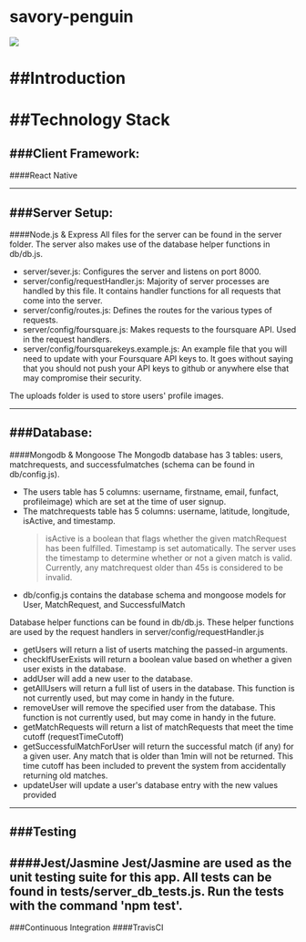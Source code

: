 # savory-penguin
![](https://travis-ci.org/savory-penguin/savory-penguin.svg?branch=master)

##Introduction
======
  
##Technology Stack
======

###Client Framework:
------
####React Native

------
###Server Setup:
------
####Node.js & Express
All files for the server can be found in the server folder. The server also makes use of the database helper functions in db/db.js.
  - server/sever.js: Configures the server and listens on port 8000.
  - server/config/requestHandler.js: Majority of server processes are handled by this file. It contains handler functions for all requests that come into the server.
  - server/config/routes.js: Defines the routes for the various types of requests.
  - server/config/foursquare.js: Makes requests to the foursquare API. Used in the request handlers.
  - server/config/foursquarekeys.example.js: An example file that you will need to update with your Foursquare API keys to. It goes without saying that you should not push your API keys to github or anywhere else that may compromise their security.

The uploads folder is used to store users' profile images.

------
###Database:
------
####Mongodb & Mongoose
The Mongodb database has 3 tables: users, matchrequests, and successfulmatches (schema can be found in db/config.js). 
  - The users table has 5 columns: username, firstname, email, funfact, profileimage) which are set at the time of user signup.
  - The matchrequests table has 5 columns: username, latitude, longitude, isActive, and timestamp.
      > isActive is a boolean that flags whether the given matchRequest has been fulfilled.
      > Timestamp is set automatically. The server uses the timestamp to determine whether or not a given match is valid. Currently, any matchrequest older than 45s is considered to be invalid.
  - db/config.js contains the database schema and mongoose models for User, MatchRequest, and SuccessfulMatch

Database helper functions can be found in db/db.js. These helper functions are used by the request handlers in server/config/requestHandler.js
  - getUsers will return a list of userts matching the passed-in arguments.
  - checkIfUserExists will return a boolean value based on whether a given user exists in the database.
  - addUser will add a new user to the database.
  - getAllUsers will return a full list of users in the database. This function is not currently used, but may come in handy in the future.
  - removeUser will remove the specified user from the database. This function is not currently used, but may come in handy in the future.
  - getMatchRequests will return a list of matchRequests that meet the time cutoff (requestTimeCutoff)
  - getSuccessfulMatchForUser will return the successful match (if any) for a given user. Any match that is older than 1min will not be returned. This time cutoff has been included to prevent the system from accidentally returning old matches.
  - updateUser will update a user's database entry with the new values provided

------
###Testing
------
####Jest/Jasmine
Jest/Jasmine are used as the unit testing suite for this app. All tests can be found in __tests__/server_db_tests.js. Run the tests with the command 'npm test'.
------

###Continuous Integration 
####TravisCI
